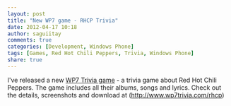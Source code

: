 ```yaml
---
layout: post
title: "New WP7 game - RHCP Trivia"
date: 2012-04-17 10:18
author: saguiitay
comments: true
categories: [Development, Windows Phone]
tags: [Games, Red Hot Chili Peppers, Trivia, Windows Phone]
share: true
---
```

I've released a new [WP7 Trivia game](http://www.wp7trivia.com) - a trivia game about Red Hot Chili Peppers. 
The game includes all their albums, songs and lyrics. Check out the details, screenshots and download at (http://www.wp7trivia.com/rhcp)

